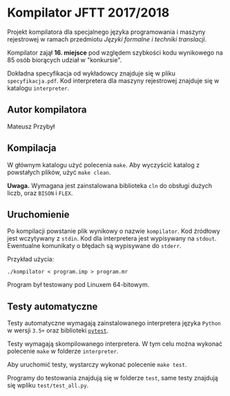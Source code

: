 # Kompilator JFTT 2017/2018

Projekt kompilatora dla specjalnego języka programowania i maszyny
rejestrowej w ramach przedmiotu _Języki formalne i techniki translacji_.

Kompilator zajął **16. miejsce** pod względem szybkości kodu wynikowego
na 85 osób biorących udział w "konkursie".

Dokładna specyfikacja od wykładowcy
znajduje się w pliku `specyfikacja.pdf`. Kod interpretera dla maszyny
rejestrowej znajduje się w katalogu `interpreter`.

## Autor kompilatora

Mateusz Przybył

## Kompilacja

W głównym katalogu użyć polecenia `make`.
Aby wyczyścić katalog z powstałych plików, użyć `make clean`.

**Uwaga.** Wymagana jest zainstalowana biblioteka `cln` do obsługi
dużych liczb, oraz `BISON` i `FLEX`.

## Uruchomienie

Po kompilacji powstanie plik wynikowy o nazwie `kompilator`.
Kod źródłowy jest wczytywany z `stdin`.
Kod dla interpretera jest wypisywany na `stdout`.
Ewentualne komunikaty o błędach są wypisywane do `stderr`.

Przykład użycia:

    ./kompilator < program.imp > program.mr

Program był testowany pod Linuxem 64-bitowym. 

## Testy automatyczne

Testy automatyczne wymagają zainstalowanego interpretera języka `Python`
w wersji `3.5+` oraz biblioteki [`pytest`](https://pytest.org/).

Testy wymagają skompilowanego interpretera. W tym celu
można wykonać polecenie `make` w folderze `interpreter`.

Aby uruchomić testy, wystarczy wykonać polecenie `make test`.

Programy do testowania znajdują się w folderze `test`, same testy
znajdują się wpliku `test/test_all.py`.
